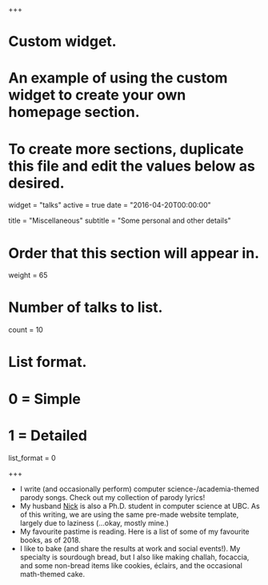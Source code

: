 +++
# Custom widget.
# An example of using the custom widget to create your own homepage section.
# To create more sections, duplicate this file and edit the values below as desired.
widget = "talks"
active = true
date = "2016-04-20T00:00:00"

title = "Miscellaneous"
subtitle = "Some personal and other details"

# Order that this section will appear in.
weight = 65

# Number of talks to list.
count = 10

# List format.
#   0 = Simple
#   1 = Detailed
list_format = 0

+++

- I write (and occasionally perform) computer science-/academia-themed parody songs. Check out my collection of parody lyrics!
- My husband [Nick](http://ncbradley.com) is also a Ph.D. student in computer science at UBC. As of this writing, we are using the same pre-made website template, largely due to laziness (...okay, mostly mine.)
- My favourite pastime is reading. Here is a list of some of my favourite books, as of 2018.
- I like to bake (and share the results at work and social events!). My specialty is sourdough bread, but I also like making challah, focaccia, and some non-bread items like cookies, éclairs, and the occasional math-themed cake.
